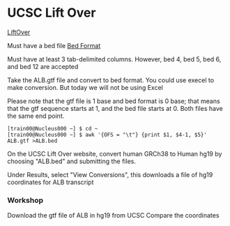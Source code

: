 # UCSC Lift Over

[LiftOver](https://genome.ucsc.edu/cgi-bin/hgLiftOver)

Must have a bed file
[Bed Format](https://genome.ucsc.edu/FAQ/FAQformat.html#format1)

Must have at least 3 tab-delimited columns. However, bed 4, bed 5, bed 6, and bed 12 are accepted

Take the ALB.gtf file and convert to bed format. You could use execel to make conversion. But today we will not be using Excel

Please note that the gtf file is 1 base and bed format is 0 base; that means that the gtf sequence starts at 1, and the bed file starts at 0. Both files have the same end point.
```console
[train00@Nucleus000 ~] $ cd ~
[train00@Nucleus000 ~] $ awk '{OFS = "\t"} {print $1, $4-1, $5}' ALB.gtf >ALB.bed
```

On the UCSC Lift Over website, convert human GRCh38 to Human hg19 by choosing "ALB.bed" and submitting the files.

Under Results, select "View Conversions", this downloads a file of hg19 coordinates for ALB transcript

### Workshop
Download the gtf file of ALB in hg19 from UCSC
Compare the coordinates